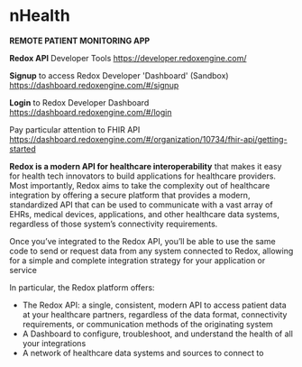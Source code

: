 # nHealth
**REMOTE PATIENT MONITORING APP**


**Redox API**
Developer Tools
https://developer.redoxengine.com/

**Signup** to access Redox Developer 'Dashboard' (Sandbox)
https://dashboard.redoxengine.com/#/signup

**Login** to Redox Developer Dashboard
https://dashboard.redoxengine.com/#/login

Pay particular attention to FHIR API 
https://dashboard.redoxengine.com/#/organization/10734/fhir-api/getting-started

**Redox is a modern API for healthcare interoperability** that makes it easy for health tech innovators to build applications for healthcare providers. Most importantly, Redox aims to take the complexity out of healthcare integration by offering a secure platform that provides a modern, standardized API that can be used to communicate with a vast array of EHRs, medical devices, applications, and other healthcare data systems, regardless of those system’s connectivity requirements.

Once you’ve integrated to the Redox API, you’ll be able to use the same code to send or request data from any system connected to Redox, allowing for a simple and complete integration strategy for your application or service

In particular, the Redox platform offers:


* The Redox API: a single, consistent, modern API to access patient data at your healthcare partners, regardless of the data format, connectivity     requirements, or communication methods of the originating system
* A Dashboard to configure, troubleshoot, and understand the health of all your integrations
* A network of healthcare data systems and sources to connect to



